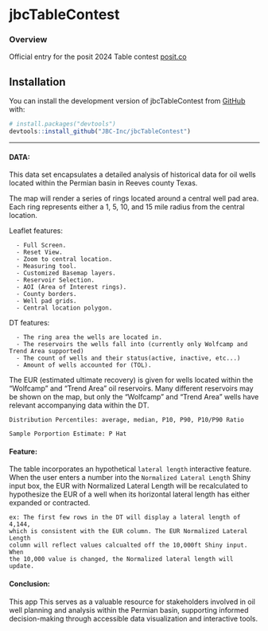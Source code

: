 
# jbcTableContest

### Overview

Official entry for the posit 2024 Table contest
[posit.co](https://posit.co/blog/announcing-the-2024-table-contest/)

## Installation

You can install the development version of jbcTableContest from
[GitHub](https://github.com/) with:

``` r
# install.packages("devtools")
devtools::install_github("JBC-Inc/jbcTableContest")
```

------------------------------------------------------------------------

#### DATA:

This data set encapsulates a detailed analysis of historical data for
oil wells located within the Permian basin in Reeves county Texas.

The map will render a series of rings located around a central well pad
area. Each ring represents either a 1, 5, 10, and 15 mile radius from
the central location.

Leaflet features:

      - Full Screen.
      - Reset View.
      - Zoom to central location.
      - Measuring tool.
      - Customized Basemap layers.
      - Reservoir Selection.
      - AOI (Area of Interest rings).
      - County borders.
      - Well pad grids.
      - Central location polygon.

DT features:

      - The ring area the wells are located in.
      - The reservoirs the wells fall into (currently only Wolfcamp and Trend Area supported)
      - The count of wells and their status(active, inactive, etc...)
      - Amount of wells accounted for (TOL).

The EUR (estimated ultimate recovery) is given for wells located within
the “Wolfcamp” and “Trend Area” oil reservoirs. Many different
reservoirs may be shown on the map, but only the “Wolfcamp” and “Trend
Area” wells have relevant accompanying data within the DT.

    Distribution Percentiles: average, median, P10, P90, P10/P90 Ratio

    Sample Porportion Estimate: P Hat

#### Feature:

The table incorporates an hypothetical `lateral length` interactive
feature. When the user enters a number into the
`Normalized Lateral Length` Shiny input box, the EUR with Normalized
Lateral Length will be recalculated to hypothesize the EUR of a well
when its horizontal lateral length has either expanded or contracted.

    ex: The first few rows in the DT will display a lateral length of 4,144, 
    which is consistent with the EUR column. The EUR Normalized Lateral Length 
    column will reflect values calcualted off the 10,000ft Shiny input. When 
    the 10,000 value is changed, the Normalized lateral length will update.

#### Conclusion:

This app This serves as a valuable resource for stakeholders involved in
oil well planning and analysis within the Permian basin, supporting
informed decision-making through accessible data visualization and
interactive tools.
